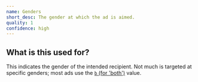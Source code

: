 ```yaml
---
name: Genders
short_desc: The gender at which the ad is aimed.
quality: 1
confidence: high
---
```


## What is this used for?

This indicates the gender of the intended recipient. Not much is targeted at specific
genders; most ads use the [`b` (for 'both')](/campaigns/trump/ad_codes/11/values/b) value.

